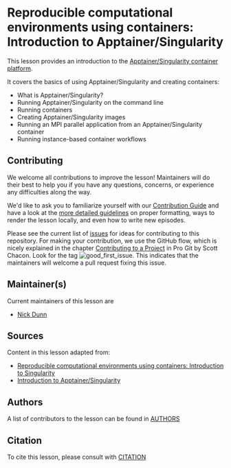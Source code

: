 # Reproducible computational environments using containers: Introduction to Apptainer/Singularity

This lesson provides an introduction to the [Apptainer/Singularity container platform](https://apptainer.org).

It covers the basics of using Apptainer/Singularity and creating containers:

 - What is Apptainer/Singularity?
 - Running Apptainer/Singularity on the command line
 - Running containers
 - Creating Apptainer/Singularity images
 - Running an MPI parallel application from an Apptainer/Singularity container
 - Running instance-based container workflows

## Contributing

We welcome all contributions to improve the lesson! Maintainers will do their best to help you if you have any
questions, concerns, or experience any difficulties along the way.

We'd like to ask you to familiarize yourself with our [Contribution Guide](CONTRIBUTING.md) and have a look at
the [more detailed guidelines][lesson-example] on proper formatting, ways to render the lesson locally, and even
how to write new episodes.

Please see the current list of [issues][issues] for ideas for contributing to this
repository. For making your contribution, we use the GitHub flow, which is
nicely explained in the chapter [Contributing to a Project](http://git-scm.com/book/en/v2/GitHub-Contributing-to-a-Project) in Pro Git
by Scott Chacon.
Look for the tag ![good_first_issue](https://img.shields.io/badge/-good%20first%20issue-gold.svg). This indicates that the maintainers will welcome a pull request fixing this issue.


## Maintainer(s)

Current maintainers of this lesson are

* [Nick Dunn](dunn0404@umn.edu)

## Sources

Content in this lesson adapted from:

- [Reproducible computational environments using containers: Introduction to Singularity](https://carpentries-incubator.github.io/singularity-introduction/)
- [Introduction to Apptainer/Singularity](https://hsf-training.github.io/hsf-training-singularity-webpage/index.html)

## Authors

A list of contributors to the lesson can be found in [AUTHORS](AUTHORS)

## Citation

To cite this lesson, please consult with [CITATION](CITATION)

[cdh]: https://cdh.carpentries.org
[community-lessons]: https://carpentries.org/community-lessons
[lesson-example]: https://carpentries.github.io/lesson-example
[issues]: https://github.com/carpentries-incubator/singularity-introduction/issues
